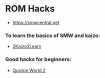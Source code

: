 # ROM Hacks

- https://smwcentral.net

### To learn the basics of SMW and kaizo:

- [2Kaizo2Learn](https://smwcentral.net/?p=section&a=details&id=32593)

### Good hacks for beginners:

- [Quickie World 2](https://smwcentral.net/?p=section&a=details&id=19279)

